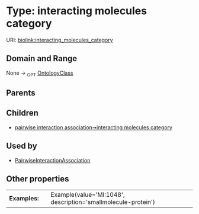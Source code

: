 
# Type: interacting molecules category




URI: [biolink:interacting_molecules_category](https://w3id.org/biolink/vocab/interacting_molecules_category)


## Domain and Range

None ->  <sub>OPT</sub> [OntologyClass](OntologyClass.md)

## Parents


## Children

 *  [pairwise interaction association➞interacting molecules category](pairwise_interaction_association_interacting_molecules_category.md)

## Used by

 * [PairwiseInteractionAssociation](PairwiseInteractionAssociation.md)

## Other properties

|  |  |  |
| --- | --- | --- |
| **Examples:** | | Example(value='MI:1048', description='smallmolecule-protein') |

